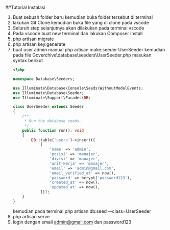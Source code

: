 ##Tutorial Instalasi

1. Buat sebuah folder baru kemudian buka folder tersebut di terminal
2. lakukan Git Clone kemudian buka file yang di clone pada vscode
3. Seluruh step selanjutnya akan dilakukan pada terminal vscode
4. Pada vscode buat new terminal dan lakukan Composer install
5. php artisan migrate
6. php artisan key:generate
7. buat user admin manual
	php artisan make:seeder UserSeeder
    kemudian pada file Goverchive\database\seeders\UserSeeder.php masukan syntax berikut
    ```php
    <?php
    
    namespace Database\Seeders;
    
    use Illuminate\Database\Console\Seeds\WithoutModelEvents;
    use Illuminate\Database\Seeder;
    use Illuminate\Support\Facades\DB;
    
    class UserSeeder extends Seeder
    {
        /**
         * Run the database seeds.
         */
        public function run(): void
        {
            DB::table('users')->insert([
                [
                    'name' => 'admin',
                    'posisi' => 'manajer',
                    'divisi' => 'manajer',
                    'unit-kerja' => 'manajer',
                    'email' => 'admin@gmail.com',
                    'email_verified_at' => now(),
                    'password' => bcrypt('password123'),
                    'created_at' => now(),
                    'updated_at' => now(),
                ]]);
        }
    }
    ```
    kemudian pada terminal php artisan db:seed --class=UserSeeder
8. php artisan serve
9. login dengan email admin@gmail.com dan password123
